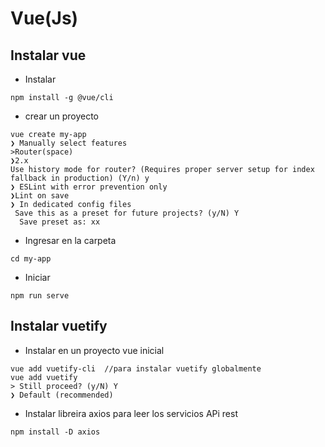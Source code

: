 # Vue(Js)

## Instalar vue
- Instalar
```console
npm install -g @vue/cli
```
- crear un proyecto
```console
vue create my-app
❯ Manually select features
>Router(space)
❯2.x
Use history mode for router? (Requires proper server setup for index fallback in production) (Y/n) y
❯ ESLint with error prevention only
❯Lint on save
❯ In dedicated config files
 Save this as a preset for future projects? (y/N) Y
  Save preset as: xx
```
- Ingresar en la carpeta
```console
cd my-app
```
- Iniciar
```console
npm run serve
```
## Instalar vuetify
- Instalar en un proyecto vue inicial
```console
vue add vuetify-cli  //para instalar vuetify globalmente
vue add vuetify
> Still proceed? (y/N) Y
❯ Default (recommended)
```
- Instalar libreira axios para leer los servicios APi rest
```console
npm install -D axios
```
